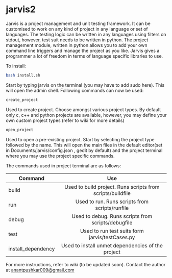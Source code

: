 jarvis2
=======

Jarvis is a project management and unit testing framework. It can be customised to work on any kind of project in any language or set of languages. The testing logic can be written in any languages using filters on stdout, however, test suit needs to be written in python. The project management module, written in python allows you to add your own command line triggers and manage the project as you like. Jarvis gives a programmer a lot of freedom in terms of language specific libraries to use.

To install:
```bash
bash install.sh
```

Start by typing jarvis on the terminal (you may have to add sudo here). This will open the admin shell. Following commands can now be used:

```bash
create_project
```
Used to create project. Choose amongst various project types. By default only c, c++ and python projects are available, however, you may define your own custom project types (refer to wiki for more details)

```bash
open_project
```
Used to open a pre-existing project. Start by selecting the project type followed by the name. This will open the main files in the default editor(set in Documents/jarvis/config.json , gedit by default) and the project terminal where you may use the project specific commands.

The commands used in project terminal are as follows:

| Command            | Use                                                       | 
| ------------------ |:---------------------------------------------------------:| 
| build              | Used to build project. Runs scripts from scripts/buildfile| 
| run                | Used to run. Runs scripts from scripts/runfile            | 
| debug              | Used to debug. Runs scripts from scripts/debugfile        | 
| test               | Used to run test suits form jarvis/testCases.py           |
| install_dependency | Used to install unmet dependencies of the project         |  

For more instructions, refer to wiki (to be updated soon).
Contact the author at anantpushkar009@gmail.com

